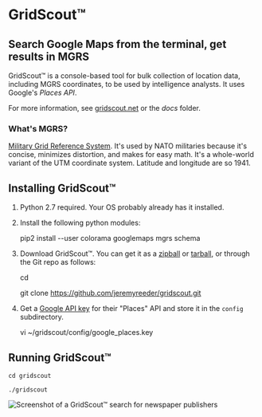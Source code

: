 # GridScout™


## Search Google Maps from the terminal, get results in MGRS

GridScout™ is a console-based tool for bulk collection of location data,
including MGRS coordinates, to be used by intelligence analysts. It uses
Google's _Places API_.

For more information, see [gridscout.net][docs] or the _docs_ folder.


### What's MGRS?

[Military Grid Reference System][mgrs]. It's used by NATO militaries because
it's concise, minimizes distortion, and makes for easy math. It's a whole-world
variant of the UTM coordinate system.  Latitude and longitude are so 1941.


## Installing GridScout™

1. Python 2.7 required. Your OS probably already has it installed.

2. Install the following python modules:

    pip2 install --user colorama googlemaps mgrs schema

3. Download GridScout™. You can get it as a [zipball][zipball] or
[tarball][tarball], or through the Git repo as follows:

    cd

    git clone https://github.com/jeremyreeder/gridscout.git

3. Get a [Google API key][api-key] for their "Places" API and store it in the
`config` subdirectory.

    vi ~/gridscout/config/google_places.key


## Running GridScout™

    cd gridscout

    ./gridscout

![Screenshot of a GridScout™ search for newspaper
publishers](docs/images/search-screenshot.png)


[api-key]: https://cloud.google.com/maps-platform/#get-started
[docs]:    https://www.gridscout.net
[mgrs]:    https://en.wikipedia.org/wiki/Military_Grid_Reference_System
[tarball]: https://github.com/jeremyreeder/gridscout/tarball/master
[zipball]: https://github.com/jeremyreeder/gridscout/zipball/master
